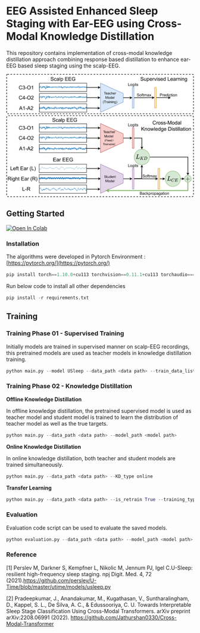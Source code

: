 # EEG Assisted Enhanced Sleep Staging with Ear-EEG using Cross-Modal Knowledge Distillation

This repository contains implementation of cross-modal knowledge distillation approach combining response based distillation to enhance ear-EEG based sleep staging using the scalp-EEG.

![cross modal distillation.png](cross_modal_distillation.png)

## Getting Started
[![Open In Colab](https://colab.research.google.com/assets/colab-badge.svg)](https://colab.research.google.com/github/Mithunjha/EarEEG_KnowledgeDistillation/blob/main/EarEEG_KD_github.ipynb)

### Installation

The algorithms were developed in Pytorch Environment : [https://pytorch.org/](https://pytorch.org/)

```python
pip install torch==1.10.0+cu113 torchvision==0.11.1+cu113 torchaudio===0.10.0+cu113 -f https://download.pytorch.org/whl/cu113/torch_stable.html
```

Run below code to install all other dependencies

```python
pip install -r requirements.txt
```

## Training

### Training Phase 01 - Supervised Training

Initially models are trained in supervised manner on scalp-EEG recordings, this pretrained models are used as teacher models in knowledge distillation training.

```python
python main.py --model USleep --data_path <data path> --train_data_list [0,1,2,3,5,6,7] --val_data_list [8] --signals ear-eeg --training_type supervised --is_neptune True --nep_project <neptune project name> --nep_api <neptune API>
```

### Training Phase 02 - Knowledge Distillation

**Offline Knowledge Distillation**

In offline knowledge distillation, the pretrained supervised model is used as teacher model and student model is trained to learn the distribution of teacher model as well as the true targets.

```python
python main.py --data_path <data path> --model_path <model path>
```

**Online Knowledge Distillation**

In online knowledge distillation, both teacher and student models are trained simultaneously. 

```python
python main.py --data_path <data path> --KD_type online
```

**Transfer Learning**

```python
python main.py --data_path <data path> --is_retrain True --training_type supervised --model_path <model path>
```
### Evaluation

Evaluation code script can be used to evaluate the saved models.

```python
python evaluation.py --data_path <data path> --model_path <model path> --n_epochs 20
```
### Reference
[1] Perslev M, Darkner S, Kempfner L, Nikolic M, Jennum PJ, Igel C.U-Sleep: resilient high-frequency sleep staging. npj Digit. Med. 4, 72 (2021).https://github.com/perslev/U-Time/blob/master/utime/models/usleep.py

[2] Pradeepkumar, J., Anandakumar, M., Kugathasan, V., Suntharalingham, D., Kappel, S. L., De Silva, A. C., & Edussooriya, C. U. Towards Interpretable Sleep Stage Classification Using Cross-Modal Transformers. arXiv preprint arXiv:2208.06991 (2022). https://github.com/Jathurshan0330/Cross-Modal-Transformer
